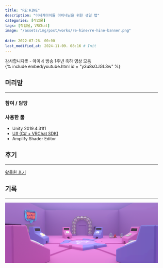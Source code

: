 ```yaml
---
title: "RE:HINE"
description: "이세계아이돌 아이네님을 위한 생일 맵"
categories: [작업물]
tags: [작업물, VRChat]
image: "/assets/img/post/works/re-hine/re-hine-banner.png"

date: 2022-07-26. 00:00
last_modified_at: 2024-11-09. 08:16 # Init
---
```


감사합니다!!! - 아이네 방송 1주년 축하 영상 모음  
{% include embed/youtube.html id = "y3u8sOJGL3w" %}

## 머리말

---

### 참여 / 담당

### 사용한 툴

- Unity 2019.4.31f1
- [U# (C# + VRChat SDK)](https://udonsharp.docs.vrchat.com/)
- Amplify Shader Editor

## 후기

---

[왁물원 후기](https://cafe.naver.com/steamindiegame/7029174)  

## 기록

---

![re-hine-banner](/assets/img/post/works/re-hine/re-hine-banner.png)
